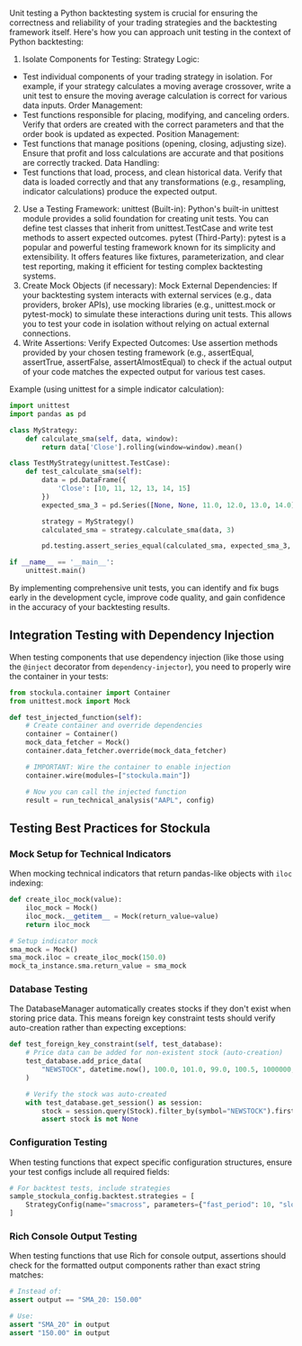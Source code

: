 Unit testing a Python backtesting system is crucial for ensuring the correctness and reliability of your trading strategies and the backtesting framework itself.
Here's how you can approach unit testing in the context of Python backtesting:

1. Isolate Components for Testing:
   Strategy Logic:

- Test individual components of your trading strategy in isolation. For example, if your strategy calculates a moving average crossover, write a unit test to ensure the moving average calculation is correct for various data inputs.
  Order Management:
- Test functions responsible for placing, modifying, and canceling orders. Verify that orders are created with the correct parameters and that the order book is updated as expected.
  Position Management:
- Test functions that manage positions (opening, closing, adjusting size). Ensure that profit and loss calculations are accurate and that positions are correctly tracked.
  Data Handling:
- Test functions that load, process, and clean historical data. Verify that data is loaded correctly and that any transformations (e.g., resampling, indicator calculations) produce the expected output.

2. Use a Testing Framework:
   unittest (Built-in):
   Python's built-in unittest module provides a solid foundation for creating unit tests. You can define test classes that inherit from unittest.TestCase and write test methods to assert expected outcomes.
   pytest (Third-Party):
   pytest is a popular and powerful testing framework known for its simplicity and extensibility. It offers features like fixtures, parameterization, and clear test reporting, making it efficient for testing complex backtesting systems.
1. Create Mock Objects (if necessary):
   Mock External Dependencies: If your backtesting system interacts with external services (e.g., data providers, broker APIs), use mocking libraries (e.g., unittest.mock or pytest-mock) to simulate these interactions during unit tests. This allows you to test your code in isolation without relying on actual external connections.
1. Write Assertions:
   Verify Expected Outcomes: Use assertion methods provided by your chosen testing framework (e.g., assertEqual, assertTrue, assertFalse, assertAlmostEqual) to check if the actual output of your code matches the expected output for various test cases.

Example (using unittest for a simple indicator calculation):

```python
import unittest
import pandas as pd

class MyStrategy:
    def calculate_sma(self, data, window):
        return data['Close'].rolling(window=window).mean()

class TestMyStrategy(unittest.TestCase):
    def test_calculate_sma(self):
        data = pd.DataFrame({
            'Close': [10, 11, 12, 13, 14, 15]
        })
        expected_sma_3 = pd.Series([None, None, 11.0, 12.0, 13.0, 14.0])

        strategy = MyStrategy()
        calculated_sma = strategy.calculate_sma(data, 3)

        pd.testing.assert_series_equal(calculated_sma, expected_sma_3, check_dtype=False)

if __name__ == '__main__':
    unittest.main()
```

By implementing comprehensive unit tests, you can identify and fix bugs early in the development cycle, improve code quality, and gain confidence in the accuracy of your backtesting results.

## Integration Testing with Dependency Injection

When testing components that use dependency injection (like those using the `@inject` decorator from `dependency-injector`), you need to properly wire the container in your tests:

```python
from stockula.container import Container
from unittest.mock import Mock

def test_injected_function(self):
    # Create container and override dependencies
    container = Container()
    mock_data_fetcher = Mock()
    container.data_fetcher.override(mock_data_fetcher)

    # IMPORTANT: Wire the container to enable injection
    container.wire(modules=["stockula.main"])

    # Now you can call the injected function
    result = run_technical_analysis("AAPL", config)
```

## Testing Best Practices for Stockula

### Mock Setup for Technical Indicators

When mocking technical indicators that return pandas-like objects with `iloc` indexing:

```python
def create_iloc_mock(value):
    iloc_mock = Mock()
    iloc_mock.__getitem__ = Mock(return_value=value)
    return iloc_mock

# Setup indicator mock
sma_mock = Mock()
sma_mock.iloc = create_iloc_mock(150.0)
mock_ta_instance.sma.return_value = sma_mock
```

### Database Testing

The DatabaseManager automatically creates stocks if they don't exist when storing price data. This means foreign key constraint tests should verify auto-creation rather than expecting exceptions:

```python
def test_foreign_key_constraint(self, test_database):
    # Price data can be added for non-existent stock (auto-creation)
    test_database.add_price_data(
        "NEWSTOCK", datetime.now(), 100.0, 101.0, 99.0, 100.5, 1000000, "1d"
    )

    # Verify the stock was auto-created
    with test_database.get_session() as session:
        stock = session.query(Stock).filter_by(symbol="NEWSTOCK").first()
        assert stock is not None
```

### Configuration Testing

When testing functions that expect specific configuration structures, ensure your test configs include all required fields:

```python
# For backtest tests, include strategies
sample_stockula_config.backtest.strategies = [
    StrategyConfig(name="smacross", parameters={"fast_period": 10, "slow_period": 20})
]
```

### Rich Console Output Testing

When testing functions that use Rich for console output, assertions should check for the formatted output components rather than exact string matches:

```python
# Instead of:
assert output == "SMA_20: 150.00"

# Use:
assert "SMA_20" in output
assert "150.00" in output
```
